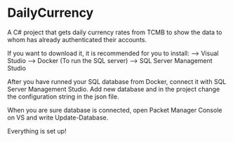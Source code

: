 # DailyCurrency
A C# project that gets daily currency rates from TCMB to show the data to whom has already authenticated their accounts.

If you want to download it, it is recommended for you to install:
--> Visual Studio
--> Docker (To run the SQL server)
--> SQL Server Management Studio

After you have runned your SQL database from Docker, connect it with SQL Server Management Studio.
Add new database and in the project change the configuration string in the json file.

When you are sure database is connected, open Packet Manager Console on VS and write Update-Database.

Everything is set up! 
